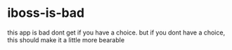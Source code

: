 # iboss-is-bad
this app is bad dont get if you have a choice. but if you dont have a choice, this should make it a little more bearable
